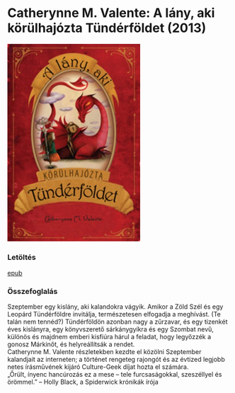 # <a name="id_659">Catherynne M. Valente: A lány, aki körülhajózta Tündérföldet (2013)</a>
<img src="https://github.com/BercziSandor/calibre_lib/raw/main/Catherynne%20M.%20Valente/A%20lany%2C%20aki%20korulhajozta%20Tunderfold%20%28659%29/cover.jpg" alt="cover" width="300"/>

### Letöltés
[epub](https://github.com/BercziSandor/calibre_lib/raw/main/Catherynne%20M.%20Valente/A%20lany%2C%20aki%20korulhajozta%20Tunderfold%20%28659%29/A%20lany%2C%20aki%20korulhajozta%20Tunder%20-%20Catherynne%20M.%20Valente.epub)

### Összefoglalás
<p class="description">Szeptember egy kislány, aki kalandokra vágyik. Amikor a Zöld Szél és egy Leopárd Tündérföldre invitálja, természetesen elfogadja a meghívást. (Te talán nem tennéd?) Tündérföldön azonban nagy a zűrzavar, és egy tizenkét éves kislányra, egy könyvszerető sárkánygyíkra és egy Szombat nevű, különös és majdnem emberi kisfiúra hárul a feladat, hogy legyőzzék a gonosz Márkinőt, és helyreállítsák a rendet.<br>Catherynne M. Valente részletekben kezdte el közölni Szeptember kalandjait az interneten; a történet rengeteg rajongót és az évtized legjobb netes írásművének kijáró Culture-Geek díjat hozta el számára.<br>„Őrült, ínyenc hancúrozás ez a mese – tele furcsaságokkal, szeszéllyel és örömmel.” – Holly Black, a Spiderwick krónikák írója</p>

